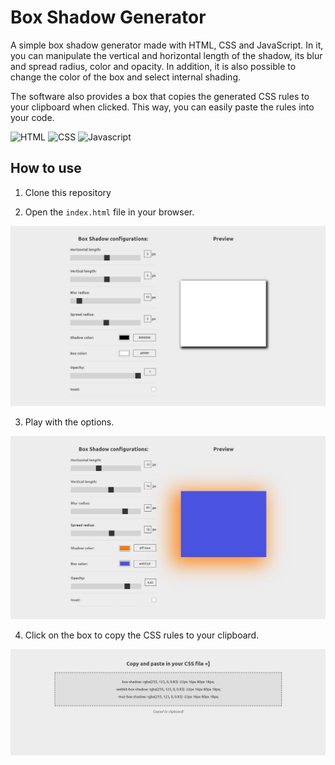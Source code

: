 # Box Shadow Generator

A simple box shadow generator made with HTML, CSS and JavaScript. In it, you can manipulate the vertical and horizontal length of the shadow, its blur and spread radius, color and opacity. In addition, it is also possible to change the color of the box and select internal shading.

The software also provides a box that copies the generated CSS rules to your clipboard when clicked. This way, you can easily paste the rules into your code.

![HTML](https://img.shields.io/badge/HTML5-E34F26?style=for-the-badge&logo=html5&logoColor=white)
![CSS](https://img.shields.io/badge/CSS3-1572B6?style=for-the-badge&logo=css3&logoColor=white)
![Javascript](https://img.shields.io/badge/JavaScript-F7DF1E?style=for-the-badge&logo=javascript&logoColor=black)

## How to use

1. Clone this repository

2. Open the `index.html` file in your browser.

![Alt text](img/image-1.png)

3. Play with the options.

![Alt text](img/image-2.png)

4. Click on the box to copy the CSS rules to your clipboard.

![Alt text](img/image-3.png)

